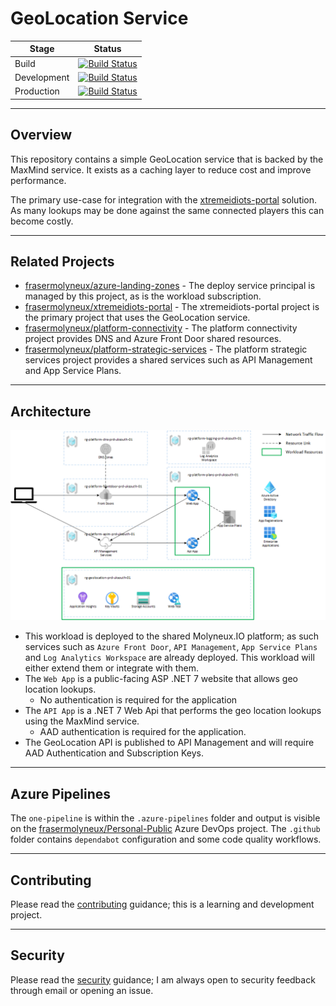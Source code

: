 # GeoLocation Service

| Stage | Status |
| --- | --- |
| Build | [![Build Status](https://dev.azure.com/frasermolyneux/Personal-Public/_apis/build/status%2Fgeo-location.ReleaseToProduction?repoName=frasermolyneux%2Fgeo-location&branchName=main&stageName=build)](https://dev.azure.com/frasermolyneux/Personal-Public/_build/latest?definitionId=184&repoName=frasermolyneux%2Fgeo-location&branchName=main) |
| Development | [![Build Status](https://dev.azure.com/frasermolyneux/Personal-Public/_apis/build/status%2Fgeo-location.ReleaseToProduction?repoName=frasermolyneux%2Fgeo-location&branchName=main&stageName=deploy_dev)](https://dev.azure.com/frasermolyneux/Personal-Public/_build/latest?definitionId=184&repoName=frasermolyneux%2Fgeo-location&branchName=main) |
| Production | [![Build Status](https://dev.azure.com/frasermolyneux/Personal-Public/_apis/build/status%2Fgeo-location.ReleaseToProduction?repoName=frasermolyneux%2Fgeo-location&branchName=main&stageName=deploy_prd)](https://dev.azure.com/frasermolyneux/Personal-Public/_build/latest?definitionId=184&repoName=frasermolyneux%2Fgeo-location&branchName=main) |

---

## Overview

This repository contains a simple GeoLocation service that is backed by the MaxMind service. It exists as a caching layer to reduce cost and improve performance.

The primary use-case for integration with the [xtremeidiots-portal](https://github.com/frasermolyneux/xtremeidiots-portal) solution. As many lookups may be done against the same connected players this can become costly.

---

## Related Projects

* [frasermolyneux/azure-landing-zones](https://github.com/frasermolyneux/azure-landing-zones) - The deploy service principal is managed by this project, as is the workload subscription.
* [frasermolyneux/xtremeidiots-portal](https://github.com/frasermolyneux/xtremeidiots-portal) - The xtremeidiots-portal project is the primary project that uses the GeoLocation service.
* [frasermolyneux/platform-connectivity](https://github.com/frasermolyneux/platform-connectivity) - The platform connectivity project provides DNS and Azure Front Door shared resources.
* [frasermolyneux/platform-strategic-services](https://github.com/frasermolyneux/platform-strategic-services) - The platform strategic services project provides a shared services such as API Management and App Service Plans.

---

## Architecture

![architecture](./docs/images/architecture.png)

* This workload is deployed to the shared Molyneux.IO platform; as such services such as `Azure Front Door`, `API Management`, `App Service Plans` and `Log Analytics Workspace` are already deployed. This workload will either extend them or integrate with them.
* The `Web App` is a public-facing ASP .NET 7 website that allows geo location lookups.
  * No authentication is required for the application
* The `API App` is a .NET 7 Web Api that performs the geo location lookups using the MaxMind service.
  * AAD authentication is required for the application.
* The GeoLocation API is published to API Management and will require AAD Authentication and Subscription Keys.

---

## Azure Pipelines

The `one-pipeline` is within the `.azure-pipelines` folder and output is visible on the [frasermolyneux/Personal-Public](https://dev.azure.com/frasermolyneux/Personal-Public/_build?definitionId=170) Azure DevOps project.
The `.github` folder contains `dependabot` configuration and some code quality workflows.

---

## Contributing

Please read the [contributing](CONTRIBUTING.md) guidance; this is a learning and development project.

---

## Security

Please read the [security](SECURITY.md) guidance; I am always open to security feedback through email or opening an issue.
